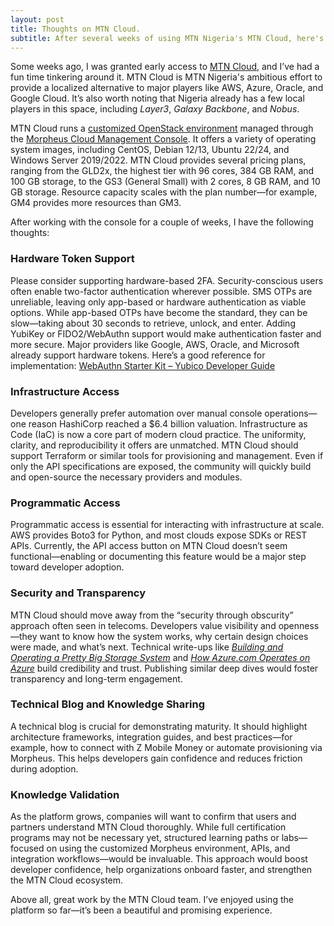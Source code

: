 ```yaml
---
layout: post
title: Thoughts on MTN Cloud.
subtitle: After several weeks of using MTN Nigeria's MTN Cloud, here's what I think. 
---
```


Some weeks ago, I was granted early access to [MTN Cloud](https://cloud.mtn.ng/), and I’ve had a fun time tinkering around it. MTN Cloud is MTN Nigeria's ambitious effort to provide a localized alternative to major players like AWS, Azure, Oracle, and Google Cloud. It’s also worth noting that Nigeria already has a few local players in this space, including _Layer3_, _Galaxy Backbone_, and _Nobus_.

MTN Cloud runs a [customized OpenStack environment](https://www.openstack.org) managed through the [Morpheus Cloud Management Console](https://morpheusdata.com). It offers a variety of operating system images, including CentOS, Debian 12/13, Ubuntu 22/24, and Windows Server 2019/2022. MTN Cloud provides several pricing plans, ranging from the GLD2x, the highest tier with 96 cores, 384 GB RAM, and 100 GB storage, to the GS3 (General Small) with 2 cores, 8 GB RAM, and 10 GB storage. Resource capacity scales with the plan number—for example, GM4 provides more resources than GM3.

After working with the console for a couple of weeks, I have the following thoughts:
### Hardware Token Support

Please consider supporting hardware-based 2FA. Security-conscious users often enable two-factor authentication wherever possible. SMS OTPs are unreliable, leaving only app-based or hardware authentication as viable options.
While app-based OTPs have become the standard, they can be slow—taking about 30 seconds to retrieve, unlock, and enter. Adding YubiKey or FIDO2/WebAuthn support would make authentication faster and more secure.
Major providers like Google, AWS, Oracle, and Microsoft already support hardware tokens. Here’s a good reference for implementation:
[WebAuthn Starter Kit – Yubico Developer Guide](https://developers.yubico.com/Developer_Program/WebAuthn_Starter_Kit/Front-End_System_Design.html)

### Infrastructure Access

Developers generally prefer automation over manual console operations—one reason HashiCorp reached a $6.4 billion valuation. Infrastructure as Code (IaC) is now a core part of modern cloud practice. The uniformity, clarity, and reproducibility it offers are unmatched.
MTN Cloud should support Terraform or similar tools for provisioning and management. Even if only the API specifications are exposed, the community will quickly build and open-source the necessary providers and modules.

### Programmatic Access

Programmatic access is essential for interacting with infrastructure at scale. AWS provides Boto3 for Python, and most clouds expose SDKs or REST APIs. Currently, the API access button on MTN Cloud doesn’t seem functional—enabling or documenting this feature would be a major step toward developer adoption.

### Security and Transparency

MTN Cloud should move away from the “security through obscurity” approach often seen in telecoms. Developers value visibility and openness—they want to know how the system works, why certain design choices were made, and what’s next.
Technical write-ups like [*Building and Operating a Pretty Big Storage System*](https://www.allthingsdistributed.com/2023/07/building-and-operating-a-pretty-big-storage-system.html) and [*How Azure.com Operates on Azure*](https://azure.microsoft.com/en-us/blog/how-azurecom-operates-on-azure-part-2-technology-and-architecture/) build credibility and trust. Publishing similar deep dives would foster transparency and long-term engagement.

### Technical Blog and Knowledge Sharing

A technical blog is crucial for demonstrating maturity. It should highlight architecture frameworks, integration guides, and best practices—for example, how to connect with Z Mobile Money or automate provisioning via Morpheus. This helps developers gain confidence and reduces friction during adoption.

### Knowledge Validation

As the platform grows, companies will want to confirm that users and partners understand MTN Cloud thoroughly. While full certification programs may not be necessary yet, structured learning paths or labs—focused on using the customized Morpheus environment, APIs, and integration workflows—would be invaluable.
This approach would boost developer confidence, help organizations onboard faster, and strengthen the MTN Cloud ecosystem.


Above all, great work by the MTN Cloud team. I’ve enjoyed using the platform so far—it’s been a beautiful and promising experience.
